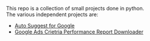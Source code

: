 This repo is a collection of small projects done in python.
<br>
The various independent projects are:
<br>

- [Auto Suggest for Google](https://github.com/baronrogers5/python-scripts/tree/master/auto-suggest-for-google)
- [Google Ads Crietria Performance Report Downloader](https://github.com/baronrogers5/python-scripts/tree/master/google-ads-criteria-performance-report)

